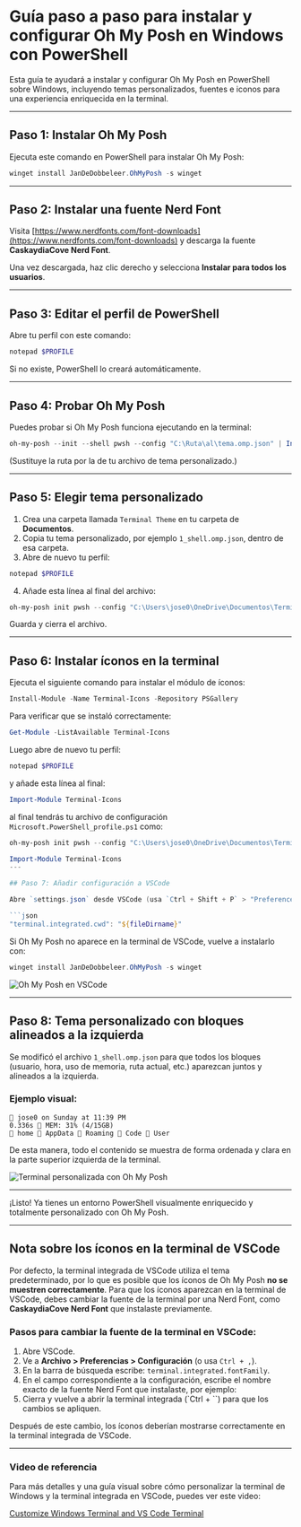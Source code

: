 # Guía paso a paso para instalar y configurar Oh My Posh en Windows con PowerShell

Esta guía te ayudará a instalar y configurar Oh My Posh en PowerShell sobre Windows, incluyendo temas personalizados, fuentes e iconos para una experiencia enriquecida en la terminal.

---

## Paso 1: Instalar Oh My Posh

Ejecuta este comando en PowerShell para instalar Oh My Posh:

```powershell
winget install JanDeDobbeleer.OhMyPosh -s winget
```

---

## Paso 2: Instalar una fuente Nerd Font

Visita [https://www.nerdfonts.com/font-downloads](https://www.nerdfonts.com/font-downloads) y descarga la fuente **CaskaydiaCove Nerd Font**.

Una vez descargada, haz clic derecho y selecciona **Instalar para todos los usuarios**.

---

## Paso 3: Editar el perfil de PowerShell

Abre tu perfil con este comando:

```powershell
notepad $PROFILE
```

Si no existe, PowerShell lo creará automáticamente.

---

## Paso 4: Probar Oh My Posh

Puedes probar si Oh My Posh funciona ejecutando en la terminal:

```powershell
oh-my-posh --init --shell pwsh --config "C:\Ruta\al\tema.omp.json" | Invoke-Expression
```

(Sustituye la ruta por la de tu archivo de tema personalizado.)

---

## Paso 5: Elegir tema personalizado

1. Crea una carpeta llamada `Terminal Theme` en tu carpeta de **Documentos**.
2. Copia tu tema personalizado, por ejemplo `1_shell.omp.json`, dentro de esa carpeta.
3. Abre de nuevo tu perfil:

```powershell
notepad $PROFILE
```

4. Añade esta línea al final del archivo:

```powershell
oh-my-posh init pwsh --config "C:\Users\jose0\OneDrive\Documentos\Terminal Theme\1_shell.omp.json" | Invoke-Expression
```

Guarda y cierra el archivo.

---

## Paso 6: Instalar íconos en la terminal

Ejecuta el siguiente comando para instalar el módulo de íconos:

```powershell
Install-Module -Name Terminal-Icons -Repository PSGallery
```

Para verificar que se instaló correctamente:

```powershell
Get-Module -ListAvailable Terminal-Icons
```

Luego abre de nuevo tu perfil:

```powershell
notepad $PROFILE
```

y añade esta línea al final:

```powershell
Import-Module Terminal-Icons
```
al final tendrás tu archivo de configuración `Microsoft.PowerShell_profile.ps1` como:

```powershell
oh-my-posh init pwsh --config "C:\Users\jose0\OneDrive\Documentos\Terminal Theme\1_shell.omp.json" | Invoke-Expression

Import-Module Terminal-Icons
---

## Paso 7: Añadir configuración a VSCode

Abre `settings.json` desde VSCode (usa `Ctrl + Shift + P` > "Preferences: Open Settings (JSON)") y añade o modifica esta línea:

```json
"terminal.integrated.cwd": "${fileDirname}"
```

Si Oh My Posh no aparece en la terminal de VSCode, vuelve a instalarlo con:

```powershell
winget install JanDeDobbeleer.OhMyPosh -s winget
```
![Oh My Posh en VSCode]([ruta/a/la/imagen-vscode-terminal.png](https://github.com/Jose-Escamilla/oh-my-posh-config/blob/master/terminal_vscode.png))

---

## Paso 8: Tema personalizado con bloques alineados a la izquierda

Se modificó el archivo `1_shell.omp.json` para que todos los bloques (usuario, hora, uso de memoria, ruta actual, etc.) aparezcan juntos y alineados a la izquierda.

### Ejemplo visual:

```
 jose0 on Sunday at 11:39 PM
0.336s  MEM: 31% (4/15GB)
 home  AppData  Roaming  Code  User
```

De esta manera, todo el contenido se muestra de forma ordenada y clara en la parte superior izquierda de la terminal.

![Terminal personalizada con Oh My Posh]([ruta/a/la/imagen-terminal.png](https://github.com/Jose-Escamilla/oh-my-posh-config/blob/master/terminal.png))

---

¡Listo! Ya tienes un entorno PowerShell visualmente enriquecido y totalmente personalizado con Oh My Posh.

---

## Nota sobre los íconos en la terminal de VSCode

Por defecto, la terminal integrada de VSCode utiliza el tema predeterminado, por lo que es posible que los íconos de Oh My Posh **no se muestren correctamente**. Para que los íconos aparezcan en la terminal de VSCode, debes cambiar la fuente de la terminal por una Nerd Font, como **CaskaydiaCove Nerd Font** que instalaste previamente.

### Pasos para cambiar la fuente de la terminal en VSCode:

1. Abre VSCode.
2. Ve a **Archivo > Preferencias > Configuración** (o usa `Ctrl + ,`).
3. En la barra de búsqueda escribe: `terminal.integrated.fontFamily`.
4. En el campo correspondiente a la configuración, escribe el nombre exacto de la fuente Nerd Font que instalaste, por ejemplo:
5. Cierra y vuelve a abrir la terminal integrada (`Ctrl + ``) para que los cambios se apliquen.

Después de este cambio, los íconos deberían mostrarse correctamente en la terminal integrada de VSCode.

---

### Video de referencia

Para más detalles y una guía visual sobre cómo personalizar la terminal de Windows y la terminal integrada en VSCode, puedes ver este video:

[Customize Windows Terminal and VS Code Terminal](https://www.youtube.com/watch?v=FUwEh8vh9mw)
